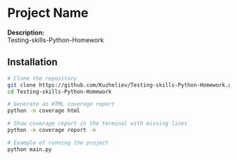 # Project Name

**Description:**  
Testing-skills-Python-Homework

## Installation

```bash
# Clone the repository
git clone https://github.com/Kuzheliev/Testing-skills-Python-Homework.git
cd Testing-skills-Python-Homework

# Generate an HTML coverage report
python -m coverage html

# Show coverage report in the terminal with missing lines
python -m coverage report -m

# Example of running the project
python main.py
